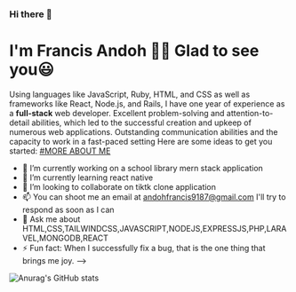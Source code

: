 ### Hi there 👋
# I'm Francis Andoh 🙋🏼 Glad to see you😃

Using languages like JavaScript, Ruby, HTML, and CSS as well as frameworks like React, Node.js, and Rails, I have one year of experience as a **full-stack** web developer. Excellent problem-solving and attention-to-detail abilities, which led to the successful creation and upkeep of numerous web applications. Outstanding communication abilities and the capacity to work in a fast-paced setting
Here are some ideas to get you started:
<ins>#MORE ABOUT ME</ins>
- 🔭 I’m currently working on a school library  mern  stack application
- 🌱 I’m currently learning  react native
- 👯 I’m looking to collaborate on  tiktk clone application
- 📫 You can shoot me an email at  andohfrancis9187@gmail.com I'll try to respond as soon as I can
- 💬 Ask me about  HTML,CSS,TAILWINDCSS,JAVASCRIPT,NODEJS,EXPRESSJS,PHP,LARAVEL,MONGODB,REACT
- ⚡ Fun fact: When I successfully fix a bug, that is the one thing that brings me joy.
-->


![Anurag's GitHub stats](https://github-readme-stats.vercel.app/api?username=CobbyElsonfx&show_icons=true&theme=radical)
